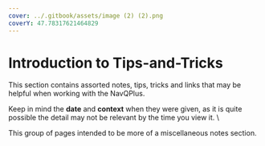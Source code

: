 ```yaml
---
cover: ../.gitbook/assets/image (2) (2).png
coverY: 47.78317621464829
---
```


# Introduction to Tips-and-Tricks

This section contains assorted notes, tips, tricks and links that may be helpful when working with the NavQPlus.&#x20;

Keep in mind the **date** and **context** when they were given, as it is quite possible the detail may not be relevant  by the time you view it. \


This group of pages intended to be more of a miscellaneous notes section.
